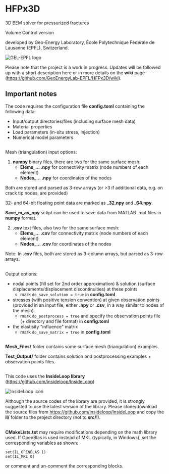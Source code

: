 # HFPx3D
3D BEM solver for pressurized fractures

Volume Control version

developed by Geo-Energy Laboratory, École Polytechnique Fédérale de Lausanne
(EPFL), Switzerland.

![GEL-EPFL logo](https://documents.epfl.ch/users/n/ni/nikolski/www/LOGOGEL-final-right-40.png)

Please note that the project is a work in progress.
Updates will be followed up with a short description here
or in more details on the **wiki** page
(https://github.com/GeoEnergyLab-EPFL/HFPx3D/wiki).

## Important notes
The code requires the configuration file **config.toml** containing the
following data:
- Input/output directories/files (including surface mesh data)
- Material properties
- Load parameters (in-situ stress, injection)
- Numerical model parameters
##
Mesh (triangulation) input options:
1. **numpy** binary files, there are two for the same surface mesh:
    - **Elems_... .npy** for connectivity matrix (node numbers of each element)
    - **Nodes_... .npy** for coordinates of the nodes

  Both are stored and parsed as 3-row arrays (or >3 if additional data,
e.g. on crack tip nodes, are provided)

  32- and 64-bit floating point data are marked as **_32.npy** and **_64.npy**.

**Save_m_as_npy** sctipt can be used to save data from MATLAB .mat files in
**numpy** format.

2. **.csv** text files, also two for the same surface mesh:
    - **Elems_... .csv** for connectivity matrix (node numbers of each element)
    - **Nodes_... .csv** for coordinates of the nodes

  Note: In **.csv** files, both are stored as 3-column arrays,
but parsed as 3-row arrays.
##
Output options:
- nodal points (fill set for 2nd order approximation)
& solution (surface displacements/displacement discontinuities)
at these points
    - mark ```do_save_solution = true``` in **config.toml**
- stresses (with positive tension convention) at given observation points
(provided in an input file, either **.npy** or **.csv**,
in a way similar to nodes of the mesh)
    - mark ```do_postprocess = true``` and specify
  the observation points file (+ directory and file format) in **config.toml**
- the elastisity "influence" matrix
    - mark ```do_save_matrix = true``` in **config.toml**
##
**Mesh_Files/** folder contains some surface mesh (triangulation) examples.

**Test_Output/** folder contains solution and postprocessing examples +
observation points files.

##
This code uses the **InsideLoop library** (https://github.com/insideloop/InsideLoop)

![InsideLoop icon](http://www.insideloop.io/wp-content/uploads/2014/09/inside-loop-logo-front.png)

Although the source codes of the library are provided, it is strongly suggested
to use the latest version of the library. Please clone/download the source
files from https://github.com/insideloop/InsideLoop
and copy the **il/** folder to the project directory (not to **src/**!).

##
**CMakeLists.txt** may require modifications depending on the math library used.
If OpenBlas is used instead of MKL (typically, in Windows), set the
corresponding variables as shown:
```
set(IL_OPENBLAS 1)
set(IL_MKL 0)
```
or comment and un-comment the corresponding blocks.